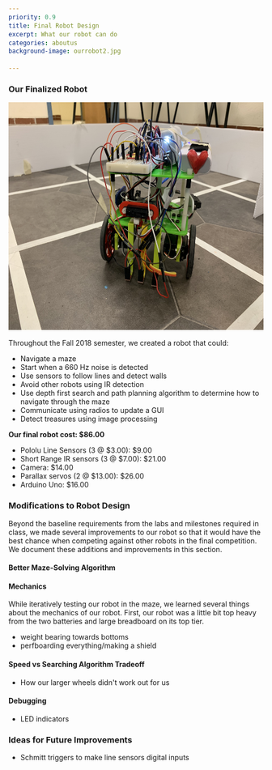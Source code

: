 ```yaml
---
priority: 0.9
title: Final Robot Design
excerpt: What our robot can do
categories: aboutus
background-image: ourrobot2.jpg

---
```

### Our Finalized Robot

<p align="center">
  <img src="/images/finalrobot.jpg" width="600px" height="450px"/><br/>
</p>

Throughout the Fall 2018 semester, we created a robot that could:
- Navigate a maze
- Start when a 660 Hz noise is detected
- Use sensors to follow lines and detect walls
- Avoid other robots using IR detection
- Use depth first search and path planning algorithm to determine how to navigate through the maze
- Communicate using radios to update a GUI 
- Detect treasures using image processing

**Our final robot cost: $86.00**
- Pololu Line Sensors (3 @ $3.00): $9.00
- Short Range IR sensors (3 @ $7.00): $21.00
- Camera: $14.00
- Parallax servos (2 @ $13.00): $26.00
- Arduino Uno: $16.00


### Modifications to Robot Design
Beyond the baseline requirements from the labs and milestones required in class, we made several improvements to our robot so that it would have the best chance when competing against other robots in the final competition. We document these additions and improvements in this section.

#### Better Maze-Solving Algorithm

#### Mechanics
While iteratively testing our robot in the maze, we learned several things about the mechanics of our robot. First, our robot was a little bit top heavy from the two batteries and large breadboard on its top tier. 
- weight bearing towards bottoms
- perfboarding everything/making a shield

#### Speed vs Searching Algorithm Tradeoff
- How our larger wheels didn't work out for us

#### Debugging
- LED indicators

### Ideas for Future Improvements
- Schmitt triggers to make line sensors digital inputs

